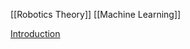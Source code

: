 [[Robotics Theory]] [[Machine Learning]]

[Introduction](https://www.deepmind.com/learning-resources/introduction-to-reinforcement-learning-with-david-silver)